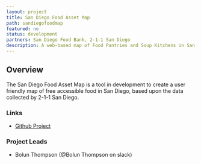 ```yaml
---
layout: project
title: San Diego Food Asset Map
path: sandiegofoodmap 
featured: no 
status: development
partners: San Diego Food Bank, 2-1-1 San Diego
description: A web-based map of Food Pantries and Soup Kitchens in San Diego 
---
```


<!--
<div class="text-center">
    <img src="/media/images/mealscount_logo.png" width="250px" />
</div>
-->

## Overview

The San Diego Food Asset Map is a tool in development to create a user friendly map of free accessible food in San Diego, based upon the data collected by 2-1-1 San Diego. 

### Links

- [Github Project](https://github.com/opensandiego/sandiego-food-map)

### Project Leads

- Bolun Thompson (@Bolun Thompson on slack)


